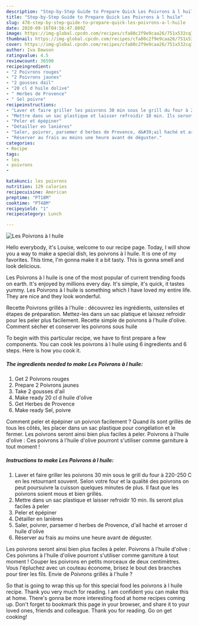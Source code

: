 ```yaml
---
description: "Step-by-Step Guide to Prepare Quick Les Poivrons à l huile"
title: "Step-by-Step Guide to Prepare Quick Les Poivrons à l huile"
slug: 478-step-by-step-guide-to-prepare-quick-les-poivrons-a-l-huile
date: 2020-09-16T04:56:47.809Z
image: https://img-global.cpcdn.com/recipes/cfa80c2f9e9caa26/751x532cq70/les-poivrons-a-l-huile-photo-principale-de-la-recette.jpg
thumbnail: https://img-global.cpcdn.com/recipes/cfa80c2f9e9caa26/751x532cq70/les-poivrons-a-l-huile-photo-principale-de-la-recette.jpg
cover: https://img-global.cpcdn.com/recipes/cfa80c2f9e9caa26/751x532cq70/les-poivrons-a-l-huile-photo-principale-de-la-recette.jpg
author: Iva Dawson
ratingvalue: 4.5
reviewcount: 36590
recipeingredient:
- "2 Poivrons rouges"
- "2 Poivrons jaunes"
- "2 gousses dail"
- "20 cl d huile dolive"
- " Herbes de Provence"
- " Sel poivre"
recipeinstructions:
- "Laver et faire griller les poivrons 30 min sous le grill du four à 220-250 C en les retournant souvent. Selon votre four et la qualité des poivrons on peut poursuivre la cuisson quelques minutes de plus. Il faut que les poivrons soient mous et bien grillés."
- "Mettre dans un sac plastique et laisser refroidir 10 min. Ils seront plus faciles à peler"
- "Peler et épépiner"
- "Détailler en lanières"
- "Saler, poivrer, parsemer d herbes de Provence, d&#39;ail haché et arroser d huile d&#39;olive"
- "Réserver au frais au moins une heure avant de déguster."
categories:
- Recipe
tags:
- les
- poivrons
- 

katakunci: les poivrons  
nutrition: 129 calories
recipecuisine: American
preptime: "PT18M"
cooktime: "PT48M"
recipeyield: "1"
recipecategory: Lunch

---
```



![Les Poivrons à l huile](https://img-global.cpcdn.com/recipes/cfa80c2f9e9caa26/751x532cq70/les-poivrons-a-l-huile-photo-principale-de-la-recette.jpg)

Hello everybody, it's Louise, welcome to our recipe page. Today, I will show you a way to make a special dish, les poivrons à l huile. It is one of my favorites. This time, I'm gonna make it a bit tasty. This is gonna smell and look delicious.

Les Poivrons à l huile is one of the most popular of current trending foods on earth. It's enjoyed by millions every day. It's simple, it's quick, it tastes yummy. Les Poivrons à l huile is something which I have loved my entire life. They are nice and they look wonderful.

Recette Poivrons grillés à l&#39;huile : découvrez les ingrédients, ustensiles et étapes de préparation. Mettez-les dans un sac platique et laissez refroidir pour les peler plus facilement. Recette simple de poivrons à l&#39;huile d&#39;olive. Comment sécher et conserver les poivrons sous huile


To begin with this particular recipe, we have to first prepare a few components. You can cook les poivrons à l huile using 6 ingredients and 6 steps. Here is how you cook it.

<!--inarticleads1-->

##### The ingredients needed to make Les Poivrons à l huile:

1. Get 2 Poivrons rouges
1. Prepare 2 Poivrons jaunes
1. Take 2 gousses d&#39;ail
1. Make ready 20 cl d huile d&#39;olive
1. Get  Herbes de Provence
1. Make ready  Sel, poivre


Comment peler et épépiner un poivron facilement ? Quand ils sont grillés de tous les côtés, les placer dans un sac plastique pour congélation et le fermer. Les poivrons seront ainsi bien plus faciles à peler. Poivrons à l&#39;huile d&#39;olive : Ces poivrons à l&#39;huile d&#39;olive pourront s&#39;utiliser comme garniture à tout moment ! 

<!--inarticleads2-->

##### Instructions to make Les Poivrons à l huile:

1. Laver et faire griller les poivrons 30 min sous le grill du four à 220-250 C en les retournant souvent. Selon votre four et la qualité des poivrons on peut poursuivre la cuisson quelques minutes de plus. Il faut que les poivrons soient mous et bien grillés.
1. Mettre dans un sac plastique et laisser refroidir 10 min. Ils seront plus faciles à peler
1. Peler et épépiner
1. Détailler en lanières
1. Saler, poivrer, parsemer d herbes de Provence, d&#39;ail haché et arroser d huile d&#39;olive
1. Réserver au frais au moins une heure avant de déguster.


Les poivrons seront ainsi bien plus faciles à peler. Poivrons à l&#39;huile d&#39;olive : Ces poivrons à l&#39;huile d&#39;olive pourront s&#39;utiliser comme garniture à tout moment ! Couper les poivrons en petits morceaux de deux centimètres. Vous l&#39;épluchez avec un couteau économe, brisez le bout des branches pour tirer les fils. Envie de Poivrons grillés à l&#39;huile ? 

So that is going to wrap this up for this special food les poivrons à l huile recipe. Thank you very much for reading. I am confident you can make this at home. There's gonna be more interesting food at home recipes coming up. Don't forget to bookmark this page in your browser, and share it to your loved ones, friends and colleague. Thank you for reading. Go on get cooking!
